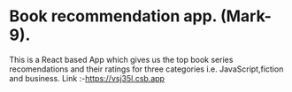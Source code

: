 # Book recommendation app. (Mark-9).
This is a React based App which gives us the top book series recomendations and their ratings for three categories i.e. JavaScript,fiction and business.
Link :-https://vsj35l.csb.app
